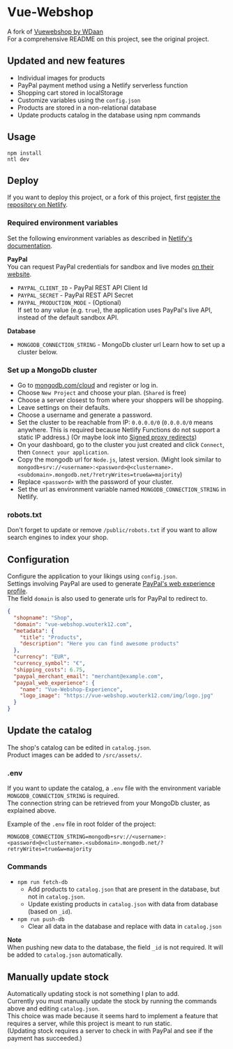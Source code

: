 # Vue-Webshop

A fork of [Vuewebshop by WDaan](https://github.com/WDaan/Vuewebshop)  
For a comprehensive README on this project, see the original project.

## Updated and new features

- Individual images for products
- PayPal payment method using a Netlify serverless function
- Shopping cart stored in localStorage
- Customize variables using the `config.json`
- Products are stored in a non-relational database
- Update products catalog in the database using npm commands

## Usage

```
npm install
ntl dev
```

## Deploy

If you want to deploy this project, or a fork of this project, first [register the repository on Netlify](https://www.netlify.com/products/build/).

### Required environment variables

Set the following environment variables as described in [Netlify's documentation](https://docs.netlify.com/environment-variables/get-started/#site-environment-variables).

**PayPal**  
You can request PayPal credentials for sandbox and live modes [on their website](https://developer.paypal.com/dashboard/applications/sandbox).

- `PAYPAL_CLIENT_ID` - PayPal REST API Client Id
- `PAYPAL_SECRET` - PayPal REST API Secret
- `PAYPAL_PRODUCTION_MODE` - (Optional)  
  If set to any value (e.g. `true`), the application uses PayPal's live API, instead of the default sandbox API.

**Database**

- `MONGODB_CONNECTION_STRING` - MongoDb cluster url
  Learn how to set up a cluster below.

### Set up a MongoDb cluster

- Go to [mongodb.com/cloud](https://www.mongodb.com/cloud) and register or log in.
- Choose `New Project` and choose your plan. (`Shared` is free)
- Choose a server closest to from where your shoppers will be shopping.
- Leave settings on their defaults.
- Choose a username and generate a password.
- Set the cluster to be reachable from IP: `0.0.0.0/0`
  (`0.0.0.0/0` means anywhere. This is required because Netlify Functions do not support a static IP address.)
  (Or maybe look into [Signed proxy redirects](https://docs.netlify.com/routing/redirects/rewrites-proxies/#signed-proxy-redirects))
- On your dashboard, go to the cluster you just created and click `Connect`, then `Connect your application`.
- Copy the mongodb url for `Node.js`, latest version.
  (Might look similar to `mongodb+srv://<username>:<password>@<clustername>.<subdomain>.mongodb.net/?retryWrites=true&w=majority`)
- Replace `<password>` with the password of your cluster.
- Set the url as environment variable named `MONGODB_CONNECTION_STRING` in Netlify.

### robots.txt

Don't forget to update or remove `/public/robots.txt` if you want to allow search engines to index your shop.

## Configuration

Configure the application to your likings using `config.json`.  
Settings involving PayPal are used to generate [PayPal's web experience profile](https://developer.paypal.com/docs/payment-experience/).  
The field `domain` is also used to generate urls for PayPal to redirect to.

```json
{
  "shopname": "Shop",
  "domain": "vue-webshop.wouterk12.com",
  "metadata": {
    "title": "Products",
    "description": "Here you can find awesome products"
  },
  "currency": "EUR",
  "currency_symbol": "€",
  "shipping_costs": 6.75,
  "paypal_merchant_email": "merchant@example.com",
  "paypal_web_experience": {
    "name": "Vue-Webshop-Experience",
    "logo_image": "https://vue-webshop.wouterk12.com/img/logo.jpg"
  }
}
```

## Update the catalog

The shop's catalog can be edited in `catalog.json`.  
Product images can be added to `/src/assets/`.

### .env

If you want to update the catalog, a `.env` file with the environment variable `MONGODB_CONNECTION_STRING` is required.  
The connection string can be retrieved from your MongoDb cluster, as explained above.

Example of the `.env` file in root folder of the project:

```env
MONGODB_CONNECTION_STRING=mongodb+srv://<username>:<password>@<clustername>.<subdomain>.mongodb.net/?retryWrites=true&w=majority
```

### Commands

- `npm run fetch-db`
  - Add products to `catalog.json` that are present in the database, but not in `catalog.json`.
  - Update existing products in `catalog.json` with data from database (based on `_id`).
- `npm run push-db`
  - Clear all data in the database and replace with data in `catalog.json`

**Note**  
When pushing new data to the database, the field `_id` is not required. It will be added to `catalog.json` automatically.

## Manually update stock

Automatically updating stock is not something I plan to add.  
Currently you must manually update the stock by running the commands above and editing `catalog.json`.  
This choice was made because it seems hard to implement a feature that requires a server, while this project is meant to run static.  
(Updating stock requires a server to check in with PayPal and see if the payment has succeeded.)
